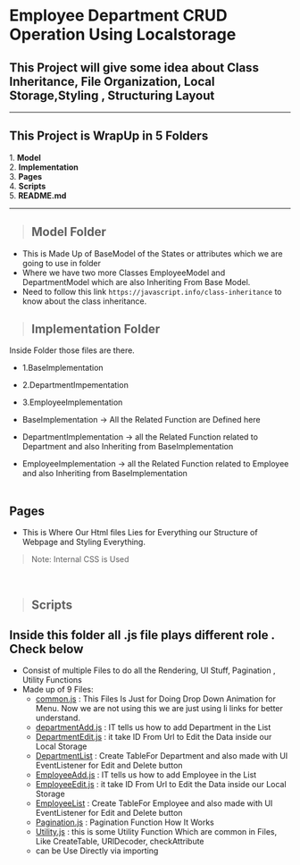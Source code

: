 # Employee Department CRUD Operation Using Localstorage

## This Project will give some idea about Class Inheritance, File Organization, Local Storage,Styling , Structuring Layout

<hr>
 <h2>This Project is WrapUp in 5 Folders </h2>
    1. <strong>Model</strong> <br>
    2. <strong>Implementation</strong> <br>
    3. <strong>Pages</strong> <br>
    4. <strong>Scripts</strong><br>
    5. <strong> README.md </strong>
<hr>

> ## Model Folder

- This is Made Up of BaseModel of the States or attributes which we are going to use in folder
- Where we have two  more Classes  EmployeeModel and DepartmentModel which are also Inheriting From Base Model.
- Need to follow this link `https://javascript.info/class-inheritance` to know about the class inheritance.

> ## Implementation Folder
Inside Folder those files are there.
- 1.BaseImplementation
- 2.DepartmentImpementation
- 3.EmployeeImplementation

 - BaseImplementation -> All the Related Function are Defined here

- DepartmentImplementation -> all the Related Function related to Department and also Inheriting from BaseImplementation  

- EmployeeImplementation -> all the Related Function related to Employee and also Inheriting from BaseImplementation  
   <br>


 ## Pages
- This is Where Our Html files Lies for Everything our Structure of Webpage and Styling Everything. 
> Note: Internal CSS is Used

<br>

> ## Scripts

## Inside this folder all .js file plays different role . Check below
- Consist of multiple Files to do all the Rendering, UI Stuff, Pagination , Utility Functions
- Made up of 9 Files:
  - <u>common.js</u> : This Files Is Just for Doing Drop Down Animation for Menu. Now  we are not using this we are just using li links for better understand.
  - <u>departmentAdd.js</u> : IT tells us how to add Department in the List
  - <u>DepartmentEdit.js</u> : it take ID From Url to Edit the Data inside our Local Storage
  - <u> DepartmentList</u> : Create TableFor Department and also made with UI EventListener for Edit and Delete button
  - <u>EmployeeAdd.js</u> : IT tells us how to add Employee in the List
  - <u>EmployeeEdit.js</u> : it take ID From Url to Edit the Data inside our Local Storage
  - <u> EmployeeList</u> : Create TableFor Employee and also made with UI EventListener for Edit and Delete button
  - <u>Pagination.js</u> : Pagination Function How It Works
  - <u>Utility.js</u> : this is some Utility Function Which are common in Files, Like  CreateTable, URlDecoder, checkAttribute  
  - can be Use Directly via importing  